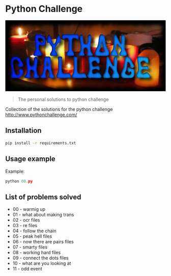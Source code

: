 # Python Challenge
![Python Challenge][logo]
> The personal solutions to python challenge

Collection of the solutions for the python challenge http://www.pythonchallenge.com/

## Installation

```sh
pip install -r requirements.txt
```

## Usage example

Example:
```python
python 00.py
```

## List of problems solved

* 00 - warmig up
* 01 - what about making trans
* 02 - ocr files
* 03 - re files
* 04 - follow the chain
* 05 - peak hell files
* 06 - now there are pairs files
* 07 - smarty files
* 08 - working hard files
* 09 - connect the dots files
* 10 - what are you looking at
* 11 - odd event


<!-- Markdown link & img -->
[logo]: https://github.com/eballo/pythonchallenge/blob/main/logo/logo.jpg